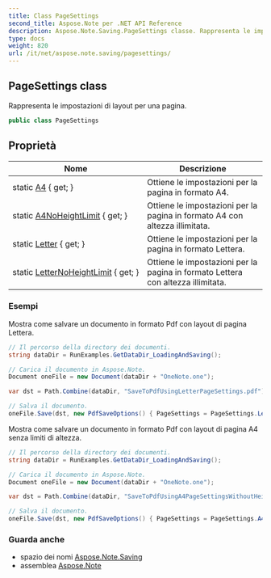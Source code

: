 ```yaml
---
title: Class PageSettings
second_title: Aspose.Note per .NET API Reference
description: Aspose.Note.Saving.PageSettings classe. Rappresenta le impostazioni di layout per una pagina.
type: docs
weight: 820
url: /it/net/aspose.note.saving/pagesettings/
---
```

## PageSettings class

Rappresenta le impostazioni di layout per una pagina.

```csharp
public class PageSettings
```

## Proprietà

| Nome | Descrizione |
| --- | --- |
| static [A4](../../aspose.note.saving/pagesettings/a4/) { get; } | Ottiene le impostazioni per la pagina in formato A4. |
| static [A4NoHeightLimit](../../aspose.note.saving/pagesettings/a4noheightlimit/) { get; } | Ottiene le impostazioni per la pagina in formato A4 con altezza illimitata. |
| static [Letter](../../aspose.note.saving/pagesettings/letter/) { get; } | Ottiene le impostazioni per la pagina in formato Lettera. |
| static [LetterNoHeightLimit](../../aspose.note.saving/pagesettings/letternoheightlimit/) { get; } | Ottiene le impostazioni per la pagina in formato Lettera con altezza illimitata. |

### Esempi

Mostra come salvare un documento in formato Pdf con layout di pagina Lettera.

```csharp
// Il percorso della directory dei documenti.
string dataDir = RunExamples.GetDataDir_LoadingAndSaving();

// Carica il documento in Aspose.Note.
Document oneFile = new Document(dataDir + "OneNote.one");

var dst = Path.Combine(dataDir, "SaveToPdfUsingLetterPageSettings.pdf");

// Salva il documento.
oneFile.Save(dst, new PdfSaveOptions() { PageSettings = PageSettings.Letter });
```

Mostra come salvare un documento in formato Pdf con layout di pagina A4 senza limiti di altezza.

```csharp
// Il percorso della directory dei documenti.
string dataDir = RunExamples.GetDataDir_LoadingAndSaving();

// Carica il documento in Aspose.Note.
Document oneFile = new Document(dataDir + "OneNote.one");

var dst = Path.Combine(dataDir, "SaveToPdfUsingA4PageSettingsWithoutHeightLimit.pdf");

// Salva il documento.
oneFile.Save(dst, new PdfSaveOptions() { PageSettings = PageSettings.A4NoHeightLimit });
```

### Guarda anche

* spazio dei nomi [Aspose.Note.Saving](../../aspose.note.saving/)
* assemblea [Aspose.Note](../../)


